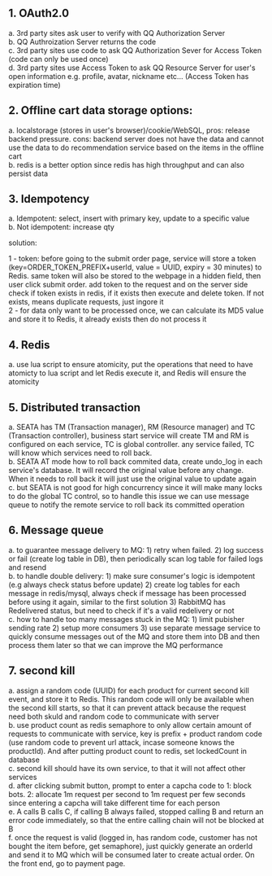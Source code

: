 ## 1. OAuth2.0

a. 3rd party sites ask user to verify with QQ Authorization Server  
b. QQ Authroization Server returns the code  
c. 3rd party sites use code to ask QQ Authorization Sever for Access Token (code can only be used once)  
d. 3rd party sites use Access Token to ask QQ Resource Server for user's open information e.g. profile, avatar, nickname etc... (Access Token has expiration time)

## 2. Offline cart data storage options:

a. localstorage (stores in user's browser)/cookie/WebSQL, pros: release backend pressure. cons: backend server does not have the data and cannot use the data to do recommendation service based on the items in the offline cart  
b. redis is a better option since redis has high throughput and can also persist data

## 3. Idempotency

a. Idempotent: select, insert with primary key, update to a specific value  
b. Not idempotent: increase qty

solution:

 1 - token: before going to the submit order page, service will store a token (key=ORDER_TOKEN_PREFIX+userId, value = UUID, expiry = 30 minutes) to Redis. same token will also be stored to the webpage in a hidden field, then user click submit order. add token to the request and on the server side check if token exists in redis, if it exists then execute and delete token. If not exists, means duplicate requests, just ingore it  
 2 - for data only want to be processed once, we can calculate its MD5 value and store it to Redis, it already exists then do not process it

## 4. Redis

a. use lua script to ensure atomicity, put the operations that need to have atomicty to lua script and let Redis execute it, and Redis will ensure the atomicity

## 5. Distributed transaction

a. SEATA has TM (Transaction manager), RM (Resource manager) and TC (Transaction controller), business start service will create TM and RM is configured on each service, TC is global controller. any service failed, TC will know which services need to roll back.  
b. SEATA AT mode how to roll back commited data, create undo_log in each service's database. It will record the original value before any change. When it needs to roll back it will just use the original value to update again  
c. but SEATA is not good for high concurrency since it will make many locks to do the global TC control, so to handle this issue we can use message queue to notify the remote service to roll back its committed operation

## 6. Message queue

a. to guarantee message delivery to MQ: 1) retry when failed. 2) log success or fail (create log table in DB), then periodically scan log table for failed logs and resend  
b. to handle double delivery: 1) make sure consumer's logic is idempotent (e.g always check status before update) 2) create log tables for each message in redis/mysql, always check if message has been processed before using it again, similar to the first solution 3) RabbitMQ has Redelivered status, but need to check if it's a valid redelivery or not  
c. how to handle too many messages stuck in the MQ: 1) limit pubisher sending rate 2) setup more consumers 3) use separate message service to quickly consume messages out of the MQ and store them into DB and then process them later so that we can improve the MQ performance

## 7. second kill

a. assign a random code (UUID) for each product for current second kill event, and store it to Redis. This random code will only be available when the second kill starts, so that it can prevent attack because the request need both skuId and random code to communicate with server  
b. use product count as redis semaphore to only allow certain amount of requests to communicate with service, key is prefix + product random code (use random code to prevent url attack, incase someone knows the productId). And after putting product count to redis, set lockedCount in database  
c. second kill should have its own service, to that it will not affect other services  
d. after clicking submit button, prompt to enter a capcha code to 1: block bots. 2: allocate 1m request per second to 1m request per few seconds since entering a capcha will take different time for each person  
e. A calls B calls C, if calling B always failed, stopped calling B and return an error code immediately, so that the entire calling chain will not be blocked at B  
f. once the request is valid (logged in, has random code, customer has not bought the item before, get semaphore), just quickly generate an orderId and send it to MQ which will be consumed later to create actual order. On the front end, go to payment page.
